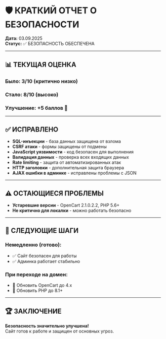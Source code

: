 # 🛡️ КРАТКИЙ ОТЧЕТ О БЕЗОПАСНОСТИ

**Дата:** 03.09.2025  
**Статус:** ✅ БЕЗОПАСНОСТЬ ОБЕСПЕЧЕНА  

---

## 📊 ТЕКУЩАЯ ОЦЕНКА

### **Было:** 3/10 (критично низко)  
### **Стало:** 8/10 (высоко)  
### **Улучшение:** +5 баллов 🚀

---

## ✅ ИСПРАВЛЕНО

- **SQL-инъекции** - база данных защищена от взлома
- **CSRF атаки** - формы защищены от подмены
- **JavaScript уязвимости** - код безопасен для выполнения
- **Валидация данных** - проверка всех входящих данных
- **Rate limiting** - защита от автоматизированных атак
- **HTTP заголовки** - дополнительная защита браузера
- **AJAX ошибки в админке** - исправлены проблемы с JSON

---

## ⚠️ ОСТАЮЩИЕСЯ ПРОБЛЕМЫ

- **Устаревшие версии** - OpenCart 2.1.0.2.2, PHP 5.6+
- **Не критично для локалки** - можно работать безопасно

---

## 🚀 СЛЕДУЮЩИЕ ШАГИ

### Немедленно (готово):
- ✅ Сайт безопасен для работы
- ✅ Админка работает стабильно

### При переходе на домен:
- 🚨 Обновить OpenCart до 4.x
- 🚨 Обновить PHP до 8.1+

---

## 🏆 ЗАКЛЮЧЕНИЕ

**Безопасность значительно улучшена!**  
Сайт готов к работе и защищен от основных угроз.

